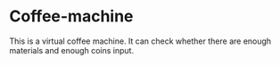 # Coffee-machine

This is a virtual coffee machine. It can check whether there are enough materials and enough coins input.
